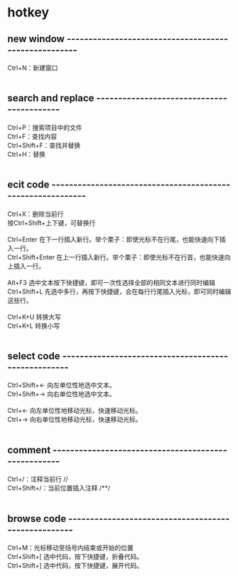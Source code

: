 # hotkey

## new window -----------------------------------------------------
Ctrl+N：新建窗口<br/><br/>
## search and replace ------------------------------------------
Ctrl+P：搜索项目中的文件<br/>
Ctrl+F：查找内容<br/>
Ctrl+Shift+F：查找并替换<br/>
Ctrl+H：替换<br/><br/>
## ecit code -----------------------------------------------------------
Ctrl+X：删除当前行<br/>
按Ctrl+Shift+上下键，可替换行<br/>
<br/>
Ctrl+Enter 在下一行插入新行。举个栗子：即使光标不在行尾，也能快速向下插入一行。<br/>
Ctrl+Shift+Enter 在上一行插入新行。举个栗子：即使光标不在行首，也能快速向上插入一行。<br/>
<br/>
Alt+F3 选中文本按下快捷键，即可一次性选择全部的相同文本进行同时编辑<br/>
Ctrl+Shift+L 先选中多行，再按下快捷键，会在每行行尾插入光标，即可同时编辑这些行。<br/>
<br/>
Ctrl+K+U 转换大写<br/>
Ctrl+K+L 转换小写<br/><br/>
## select code ----------------------------------------------------<br/>
Ctrl+Shift+← 向左单位性地选中文本。<br/>
Ctrl+Shift+→ 向右单位性地选中文本。<br/>
<br/>
Ctrl+← 向左单位性地移动光标，快速移动光标。<br/>
Ctrl+→ 向右单位性地移动光标，快速移动光标。<br/><br/>
## comment ----------------------------------------------------<br/>
Ctrl+/：注释当前行 //<br/>
Ctrl+Shift+/：当前位置插入注释 /**/<br/><br/>
## browse code ----------------------------------------------------<br/>
Ctrl+M：光标移动至括号内结束或开始的位置<br/>
Ctrl+Shift+[ 选中代码，按下快捷键，折叠代码。<br/>
Ctrl+Shift+] 选中代码，按下快捷键，展开代码。<br/><br/>